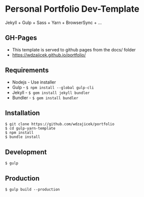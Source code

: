 # Personal Portfolio Dev-Template

Jekyll + Gulp + Sass + Yarn + BrowserSync + ...

## GH-Pages

* This template is served to github pages from the docs/ folder
* https://wdzajicek.github.io/portfolio/

## Requirements
* Nodejs - Use installer
* Gulp - `$ npm install --global gulp-cli`
* Jekyll - `$ gem install jekyll bundler`
* Bundler - `$ gem install bundler`

##  Installation
	$ git clone https://github.com/wdzajicek/portfolio
	$ cd gulp-yarn-template
	$ npm install
	$ bundle install

## Development
	$ gulp

## Production
	$ gulp build --production
